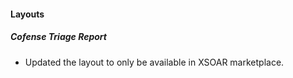 
#### Layouts
##### Cofense Triage Report
- Updated the layout to only be available in XSOAR marketplace.
